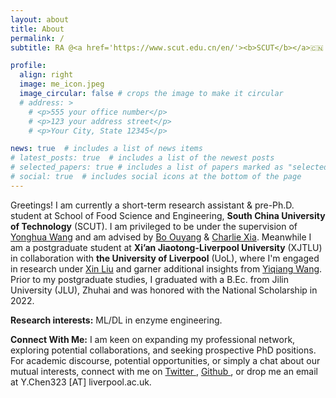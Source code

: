 ```yaml
---
layout: about
title: About
permalink: /
subtitle: RA @<a href='https://www.scut.edu.cn/en/'><b>SCUT</b></a>🇨🇳 & M.Sc. Student @<a href='https://www.xjtlu.edu.cn/en'><b>XJTLU</b></a> / <a href='https://www.liverpool.ac.uk/'><b>UoL</b></a>🇬🇧

profile:
  align: right
  image: me_icon.jpeg
  image_circular: false # crops the image to make it circular
  # address: >
    # <p>555 your office number</p>
    # <p>123 your address street</p>
    # <p>Your City, State 12345</p>

news: true  # includes a list of news items
# latest_posts: true  # includes a list of the newest posts
# selected_papers: true # includes a list of papers marked as "selected={true}"
# social: true  # includes social icons at the bottom of the page
---
```


Greetings! I am currently a short-term research assistant & pre-Ph.D. student at School of Food Science and Engineering, **South China University of Technology** (SCUT). I am privileged to be under the supervision of [Yonghua Wang](https://www.researchgate.net/profile/Yonghua-Wang-2) and am advised by [Bo Ouyang](http://english.cemcs.cas.cn/faculty/principal/index_18794.html?json=http://cemcs.cas.cn/sourcedb_cemcs_cas/en/ywrck/pi/202008/t20200823_5670081.json) & [Charlie Xia](https://orcid.org/0000-0003-0868-1923). Meanwhile I am a postgraduate student at **Xi’an Jiaotong-Liverpool University** (XJTLU) in collaboration with **the University of Liverpool** (UoL), where I'm engaged in research under [Xin Liu](https://www.xjtlu.edu.cn/en/study/departments/academy-of-pharmacy/academy-staff/academic-staff/staff/xin-liu) and garner additional insights from [Yiqiang Wang](https://www.xjtlu.edu.cn/en/study/departments/academy-of-pharmacy/academy-staff/academic-staff/staff/yiqiang-wang). Prior to my postgraduate studies, I graduated with a B.Ec. from Jilin University (JLU), Zhuhai and was honored with the National Scholarship in 2022.

**Research interests:** ML/DL in enzyme engineering.

**Connect With Me:** I am keen on expanding my professional network, exploring potential collaborations, and seeking prospective PhD positions. For academic discourse, potential opportunities, or simply a chat about our mutual interests, connect with me on <a href="https://twitter.com/YikhamChan">Twitter <i class="fab fa-twitter"></i></a>, <a href="https://github.com/YihanCell">Github <i class="fab fa-github"></i></a>, or drop me an email at Y.Chen323 [AT] liverpool.ac.uk.




